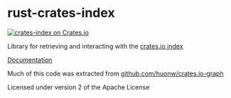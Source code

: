 # rust-crates-index

[![crates-index on Crates.io](https://meritbadge.herokuapp.com/crates-index)](https://crates.io/crates/crates-index)

Library for retrieving and interacting with the [crates.io index](https://github.com/rust-lang/crates.io-index)

[Documentation](https://frewsxcv.github.io/rust-crates-index)

Much of this code was extracted from [github.com/huonw/crates.io-graph](https://github.com/huonw/crates.io-graph)

Licensed under version 2 of the Apache License
